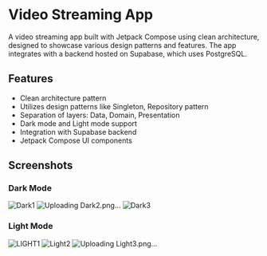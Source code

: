# Video Streaming App

A video streaming app built with Jetpack Compose using clean architecture, designed to showcase various design patterns and features. The app integrates with a backend hosted on Supabase, which uses PostgreSQL.

## Features

- Clean architecture pattern
- Utilizes design patterns like Singleton, Repository pattern
- Separation of layers: Data, Domain, Presentation
- Dark mode and Light mode support
- Integration with Supabase backend
- Jetpack Compose UI components

## Screenshots

### Dark Mode

![Dark1](https://github.com/sahil19solanki/Video-app/assets/105800946/e457bd72-8e21-4708-a5f5-89f2e38f2062)
![Uploading Dark2.png…]()
![Dark3](https://github.com/sahil19solanki/Video-app/assets/105800946/1a6d586a-9f9d-448b-9ca4-80cb54e1a389)

### Light Mode
![LIGHT1](https://github.com/sahil19solanki/Video-app/assets/105800946/ed09df5d-bbde-4cb6-9e77-7a73a9c83283)
![Light2](https://github.com/sahil19solanki/Video-app/assets/105800946/c2a03fc9-63bf-4a5f-9b22-f9a78ad957a2)
![Uploading Light3.png…]()

